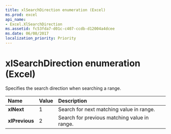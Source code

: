 ```yaml
---
title: xlSearchDirection enumeration (Excel)
ms.prod: excel
api_name:
- Excel.XlSearchDirection
ms.assetid: fc53fda7-d01c-c407-ccdb-d12004a4dcee
ms.date: 06/08/2017
localization_priority: Priority
---
```



# xlSearchDirection enumeration (Excel)

Specifies the search direction when searching a range.



|Name|Value|Description|
|:-----|:-----|:-----|
| **xlNext**|1|Search for next matching value in range.|
| **xlPrevious**|2|Search for previous matching value in range.|

